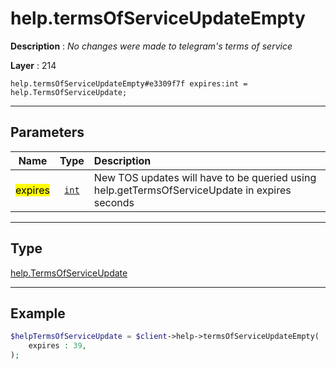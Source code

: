 # help.termsOfServiceUpdateEmpty

**Description** : *No changes were made to telegram&#039;s terms of service*

**Layer** : 214

```tl
help.termsOfServiceUpdateEmpty#e3309f7f expires:int = help.TermsOfServiceUpdate;
```

---

## Parameters

| Name | Type | Description |
| :---: | :---: | :--- |
| <mark>expires</mark> | [`int`](type/int) | New TOS updates will have to be queried using help.getTermsOfServiceUpdate in expires seconds |

---

## Type

[help.TermsOfServiceUpdate](type/help.TermsOfServiceUpdate)

---

## Example

```php
$helpTermsOfServiceUpdate = $client->help->termsOfServiceUpdateEmpty(
	expires : 39,
);
```